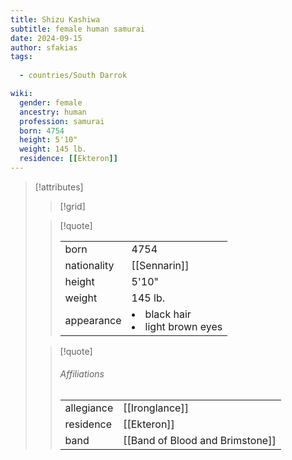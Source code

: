 ```yaml
---
title: Shizu Kashiwa
subtitle: female human samurai
date: 2024-09-15
author: sfakias
tags:
  
  - countries/South Darrok

wiki:
  gender: female
  ancestry: human
  profession: samurai
  born: 4754
  height: 5'10"
  weight: 145 lb.
  residence: [[Ekteron]]
---
```

> [!attributes] 
> > [!grid]
> >
> > 
> 
> > [!quote]
> >
> > | | |
> > | --- | --- |
> > | born | 4754 |
> > | nationality | [[Sennarin]] |
> > | height | 5'10" |
> > | weight | 145 lb. |
> > | appearance | <li>black hair</li><li>light brown eyes</li> |
>
> > [!quote]
> > 
> > ###### Affiliations
> > | | |
> > | --- | --- |
> > | allegiance | [[Ironglance]] |
> > | residence | [[Ekteron]] |
> > | band | [[Band of Blood and Brimstone]] |

